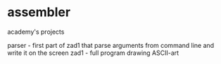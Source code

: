 # assembler
academy's projects

parser - first part of zad1 that parse arguments from command line and write it on the screen
zad1 - full program drawing ASCII-art
